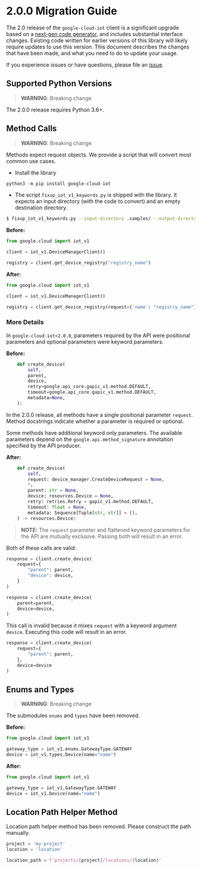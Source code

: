 # 2.0.0 Migration Guide

The 2.0 release of the `google-cloud-iot` client is a significant upgrade based on a [next-gen code generator](https://github.com/googleapis/gapic-generator-python), and includes substantial interface changes. Existing code written for earlier versions of this library will likely require updates to use this version. This document describes the changes that have been made, and what you need to do to update your usage.

If you experience issues or have questions, please file an [issue](https://github.com/googleapis/python-iot/issues).

## Supported Python Versions

> **WARNING**: Breaking change

The 2.0.0 release requires Python 3.6+.


## Method Calls

> **WARNING**: Breaking change

Methods expect request objects. We provide a script that will convert most common use cases.

* Install the library

```py
python3 -m pip install google-cloud-iot
```

* The script `fixup_iot_v1_keywords.py` is shipped with the library. It expects
an input directory (with the code to convert) and an empty destination directory.

```sh
$ fixup_iot_v1_keywords.py --input-directory .samples/ --output-directory samples/
```

**Before:**
```py
from google.cloud import iot_v1

client = iot_v1.DeviceManagerClient()

registry = client.get_device_registry("registry_name")
```


**After:**
```py
from google.cloud import iot_v1

client = iot_v1.DeviceManagerClient()

registry = client.get_device_registry(request={'name': "registry_name"})
```

### More Details

In `google-cloud-iot<2.0.0`, parameters required by the API were positional parameters and optional parameters were keyword parameters.

**Before:**
```py
    def create_device(
        self,
        parent,
        device,
        retry=google.api_core.gapic_v1.method.DEFAULT,
        timeout=google.api_core.gapic_v1.method.DEFAULT,
        metadata=None,
    ):
```

In the 2.0.0 release, all methods have a single positional parameter `request`. Method docstrings indicate whether a parameter is required or optional.

Some methods have additional keyword only parameters. The available parameters depend on the `google.api.method_signature` annotation specified by the API producer.


**After:**
```py
    def create_device(
        self,
        request: device_manager.CreateDeviceRequest = None,
        *,
        parent: str = None,
        device: resources.Device = None,
        retry: retries.Retry = gapic_v1.method.DEFAULT,
        timeout: float = None,
        metadata: Sequence[Tuple[str, str]] = (),
    ) -> resources.Device:
```

> **NOTE:** The `request` parameter and flattened keyword parameters for the API are mutually exclusive.
> Passing both will result in an error.


Both of these calls are valid:

```py
response = client.create_device(
    request={
        "parent": parent,
        "device": device,
    }
)
```

```py
response = client.create_device(
    parent=parent,
    device=device,
)
```

This call is invalid because it mixes `request` with a keyword argument `device`. Executing this code
will result in an error.

```py
response = client.create_device(
    request={
        "parent": parent,
    },
    device=device
)
```



## Enums and Types


> **WARNING**: Breaking change

The submodules `enums` and `types` have been removed.

**Before:**
```py
from google.cloud import iot_v1

gateway_type = iot_v1.enums.GatewayType.GATEWAY
device = iot_v1.types.Device(name="name")
```


**After:**
```py
from google.cloud import iot_v1

gateway_type = iot_v1.GatewayType.GATEWAY
device = iot_v1.Device(name="name")
```

## Location Path Helper Method

Location path helper method has been removed. Please construct
the path manually.

```py
project = 'my-project'
location = 'location'

location_path = f'projects/{project}/locations/{location}'
```